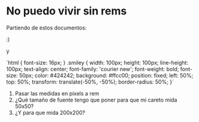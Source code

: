# No puedo vivir sin rems

Partiendo de estos documentos:

<!DOCTYPE html>

  <html lang="en">
  <head>
    <meta charset="UTF-8">
    <meta name="viewport" content="width=device-width, initial-scale=1.0">
    <link rel="stylesheet" href="styles/main.css">
    <title>:)</title>
  </head>
  <body>
    <div class="smiley">:)</div>
  </body>
  </html>

y

´html { font-size: 16px; } .smiley { width: 100px; height: 100px; line-height: 100px; text-align: center; font-family: 'courier new'; font-weight: bold; font-size: 50px; color: #424242; background: #ffcc00; position: fixed; left: 50%; top: 50%; transform: translate(-50%, -50%); border-radius: 50%; }´

1. Pasar las medidas en píxels a rem
2. ¿Qué tamaño de fuente tengo que poner para que mi careto mida 50x50?
3. ¿Y para que mida 200x200?
